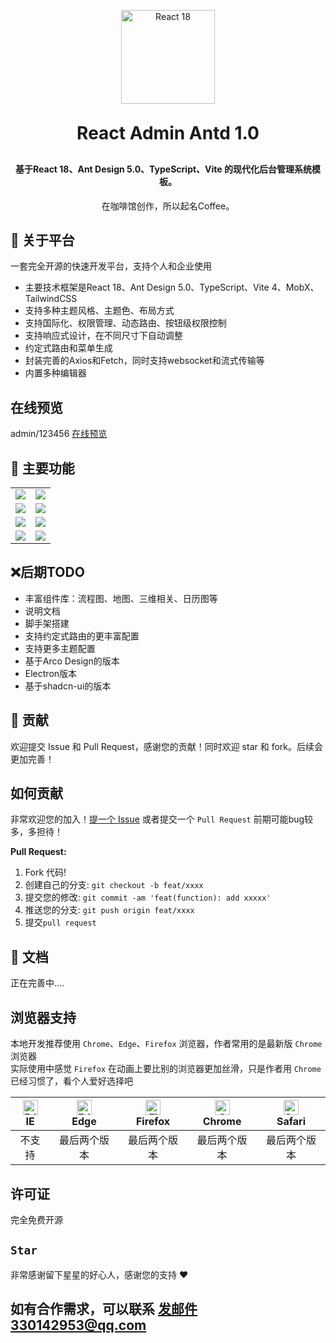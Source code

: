 <p align="center">
  <img  style='width: 150px;' src="https://coffee-admin-img.oss-cn-beijing.aliyuncs.com/logo.png?Expires=1733408119&OSSAccessKeyId=TMP.3KjfLxxZfpD5QdxfQo1KcAN7zzPQ1KLPQ2CXZFdoeMJEnZSydHN2NuaBNaLJ7p1TJVjzuF7GNnx74AyHYjMhgtVdWYSnnT&Signature=2v62rZF05QOm8eeu%2FmccH5lnrYY%3D" alt="React 18">
 
</p>
<h1 align="center" style="margin: 30px 0 30px; font-weight: bold;">React Admin Antd 1.0</h1>
<h4 align="center">基于React 18、Ant Design 5.0、TypeScript、Vite 的现代化后台管理系统模板。</h4>
<p align="center">
  在咖啡馆创作，所以起名Coffee。
</p>

## 🚀 关于平台
   一套完全开源的快速开发平台，支持个人和企业使用
   * 主要技术框架是React 18、Ant Design 5.0、TypeScript、Vite 4、MobX、TailwindCSS
   * 支持多种主题风格、主题色、布局方式
   * 支持国际化、权限管理、动态路由、按钮级权限控制
   * 支持响应式设计，在不同尺寸下自动调整
   * 约定式路由和菜单生成
   * 封装完善的Axios和Fetch，同时支持websocket和流式传输等
   * 内置多种编辑器
## 在线预览
  admin/123456
  [在线预览](https://bestycw.github.io/react-admin-antd/)
## 🚀 主要功能

<table>
    <tr>
        <td><img src="https://coffee-admin-img.oss-cn-beijing.aliyuncs.com/%E7%99%BB%E5%BD%95%E9%A1%B5.png?Expires=1733409189&OSSAccessKeyId=TMP.3KjfLxxZfpD5QdxfQo1KcAN7zzPQ1KLPQ2CXZFdoeMJEnZSydHN2NuaBNaLJ7p1TJVjzuF7GNnx74AyHYjMhgtVdWYSnnT&Signature=%2FAzZoRrVKf1KQG7qRxWomz%2FqiMQ%3D"/></td>
        <td><img src="https://coffee-admin-img.oss-cn-beijing.aliyuncs.com/%E9%A6%96%E9%A1%B5.png?Expires=1733410170&OSSAccessKeyId=TMP.3KjfLxxZfpD5QdxfQo1KcAN7zzPQ1KLPQ2CXZFdoeMJEnZSydHN2NuaBNaLJ7p1TJVjzuF7GNnx74AyHYjMhgtVdWYSnnT&Signature=81ktCQQbWCycB93Pbbs6ixPl5Rg%3D"/></td>
    </tr>
    <tr>
        <td><img src="https://coffee-admin-img.oss-cn-beijing.aliyuncs.com/%E8%AF%B7%E6%B1%82%E5%8A%9F%E8%83%BD.png?Expires=1733409220&OSSAccessKeyId=TMP.3KjfLxxZfpD5QdxfQo1KcAN7zzPQ1KLPQ2CXZFdoeMJEnZSydHN2NuaBNaLJ7p1TJVjzuF7GNnx74AyHYjMhgtVdWYSnnT&Signature=QzjgLBDTNKBvDHrlC2gNWpcgkJA%3D"/></td>
        <td><img src="https://coffee-admin-img.oss-cn-beijing.aliyuncs.com/%E7%B3%BB%E7%BB%9F%E9%85%8D%E7%BD%AE.png?Expires=1733409227&OSSAccessKeyId=TMP.3KjfLxxZfpD5QdxfQo1KcAN7zzPQ1KLPQ2CXZFdoeMJEnZSydHN2NuaBNaLJ7p1TJVjzuF7GNnx74AyHYjMhgtVdWYSnnT&Signature=ahi6SHdZSj4xC%2FFjv5l0RjffQoM%3D"/></td>
    </tr>
    <tr>
        <td><img src="https://coffee-admin-img.oss-cn-beijing.aliyuncs.com/%E5%B0%8F%E5%B1%8F%E5%B9%95.png?Expires=1733409249&OSSAccessKeyId=TMP.3KjfLxxZfpD5QdxfQo1KcAN7zzPQ1KLPQ2CXZFdoeMJEnZSydHN2NuaBNaLJ7p1TJVjzuF7GNnx74AyHYjMhgtVdWYSnnT&Signature=63%2BekOnN8FeHHUaTyboJHkTEFAY%3D"/></td>
        <td><img src="https://coffee-admin-img.oss-cn-beijing.aliyuncs.com/%E7%BC%96%E8%BE%91%E5%99%A8.png?Expires=1733409459&OSSAccessKeyId=TMP.3KjfLxxZfpD5QdxfQo1KcAN7zzPQ1KLPQ2CXZFdoeMJEnZSydHN2NuaBNaLJ7p1TJVjzuF7GNnx74AyHYjMhgtVdWYSnnT&Signature=g23GrZEZg4KcMemLhwhh%2FDYAz18%3D"/></td>
    </tr>
	<tr>
        <td><img src="https://coffee-admin-img.oss-cn-beijing.aliyuncs.com/%E8%A1%A8%E5%8D%95%E5%8A%9F%E8%83%BD.png?Expires=1733409469&OSSAccessKeyId=TMP.3KjfLxxZfpD5QdxfQo1KcAN7zzPQ1KLPQ2CXZFdoeMJEnZSydHN2NuaBNaLJ7p1TJVjzuF7GNnx74AyHYjMhgtVdWYSnnT&Signature=s6NID5r9S0qbynsx95W2iD96EV8%3D"/></td>
        <td><img src="https://coffee-admin-img.oss-cn-beijing.aliyuncs.com/%E6%9D%83%E9%99%90%E9%85%8D%E7%BD%AE.png?Expires=1733409502&OSSAccessKeyId=TMP.3KjfLxxZfpD5QdxfQo1KcAN7zzPQ1KLPQ2CXZFdoeMJEnZSydHN2NuaBNaLJ7p1TJVjzuF7GNnx74AyHYjMhgtVdWYSnnT&Signature=7hQ2BConK7Wu6%2FNvnSrLiC%2BDa0s%3D"/></td>
    </tr>	 


</table>

## ❌后期TODO

  * 丰富组件库：流程图、地图、三维相关、日历图等
  * 说明文档
  * 脚手架搭建
  * 支持约定式路由的更丰富配置
  * 支持更多主题配置
  * 基于Arco Design的版本
  * Electron版本
  * 基于shadcn-ui的版本


## 🤝 贡献

欢迎提交 Issue 和 Pull Request，感谢您的贡献！同时欢迎 star 和 fork。后续会更加完善！

## 如何贡献

非常欢迎您的加入！[提一个 Issue](https://github.com/bestycw/react-admin-antd/issues) 或者提交一个 `Pull Request` 前期可能bug较多，多担待！

**Pull Request:**

1. Fork 代码!
2. 创建自己的分支: `git checkout -b feat/xxxx`
3. 提交您的修改: `git commit -am 'feat(function): add xxxxx'`
4. 推送您的分支: `git push origin feat/xxxx`
5. 提交`pull request`

## 📝 文档
  正在完善中....


## 浏览器支持

本地开发推荐使用 `Chrome`、`Edge`、`Firefox` 浏览器，作者常用的是最新版 `Chrome` 浏览器  
实际使用中感觉 `Firefox` 在动画上要比别的浏览器更加丝滑，只是作者用 `Chrome` 已经习惯了，看个人爱好选择吧  

| [<img src="https://raw.githubusercontent.com/alrra/browser-logos/master/src/edge/edge_48x48.png" alt=" Edge" width="24px" height="24px" />](http://godban.github.io/browsers-support-badges/)</br>IE | [<img src="https://raw.githubusercontent.com/alrra/browser-logos/master/src/edge/edge_48x48.png" alt=" Edge" width="24px" height="24px" />](http://godban.github.io/browsers-support-badges/)</br>Edge | [<img src="https://raw.githubusercontent.com/alrra/browser-logos/master/src/firefox/firefox_48x48.png" alt="Firefox" width="24px" height="24px" />](http://godban.github.io/browsers-support-badges/)</br>Firefox | [<img src="https://raw.githubusercontent.com/alrra/browser-logos/master/src/chrome/chrome_48x48.png" alt="Chrome" width="24px" height="24px" />](http://godban.github.io/browsers-support-badges/)</br>Chrome | [<img src="https://raw.githubusercontent.com/alrra/browser-logos/master/src/safari/safari_48x48.png" alt="Safari" width="24px" height="24px" />](http://godban.github.io/browsers-support-badges/)</br>Safari |
| :--------------------------------------------------------------------------------------------------------------------------------------------------------------------------------------------------: | :----------------------------------------------------------------------------------------------------------------------------------------------------------------------------------------------------: | :---------------------------------------------------------------------------------------------------------------------------------------------------------------------------------------------------------------: | :-----------------------------------------------------------------------------------------------------------------------------------------------------------------------------------------------------------: | :-----------------------------------------------------------------------------------------------------------------------------------------------------------------------------------------------------------: |
|                                                                                                不支持                                                                                                |                                                                                              最后两个版本                                                                                              |                                                                                                   最后两个版本                                                                                                    |                                                                                                 最后两个版本                                                                                                  |                                                                                                 最后两个版本                                                                                                  |
## 许可证

完全免费开源


## `Star`

非常感谢留下星星的好心人，感谢您的支持 :heart:
## 

## 如有合作需求，可以联系 发邮件330142953@qq.com